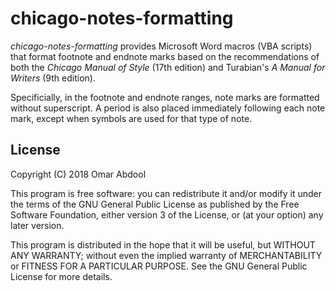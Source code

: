 # chicago-notes-formatting

*chicago-notes-formatting* provides Microsoft Word macros (VBA scripts) that format footnote and endnote marks based on the recommendations of both the *Chicago Manual of Style* (17th edition) and Turabian's *A Manual for Writers* (9th edition).

Specificially, in the footnote and endnote ranges, note marks are formatted without superscript. A period is also placed immediately following each note mark, except when symbols are used for that type of note.


## License

Copyright (C) 2018   Omar Abdool

This program is free software: you can redistribute it and/or modify it under the terms of the GNU General Public License as published by the Free Software Foundation, either version 3 of the License, or (at your option) any later version.

This program is distributed in the hope that it will be useful, but WITHOUT ANY WARRANTY; without even the implied warranty of MERCHANTABILITY or FITNESS FOR A PARTICULAR PURPOSE.  See the GNU General Public License for more details.
